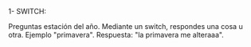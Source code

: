 1- SWITCH:

Preguntas estación del año. Mediante un switch, respondes una cosa u otra. Ejemplo "primavera". Respuesta: "la primavera me alteraaa".